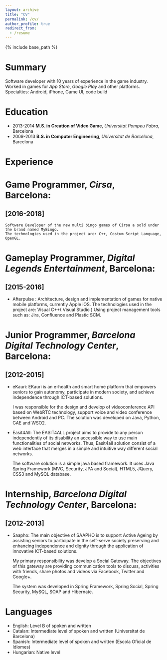 ```yaml
---
layout: archive
title: "CV"
permalink: /cv/
author_profile: true
redirect_from:
  - /resume
---
```


{% include base_path %}

Summary
======
Software developer with 10 years of experience in the game industry. Worked in games for _App Store_,
_Google Play_ and other platforms.
Specialties: Android, iPhone, Game UI, code build

Education
======
* 2013-2014 **M.S. in Creation of Video Game**, _Universitat Pompeu Fabra_, Barcelona
* 2009-2013 **B.S. in Computer Engineering**, _Universitat de Barcelona_, Barcelona

Experience
======

# **Game Programmer**, _Cirsa_, Barcelona: 
## [2016-2018]
	Software Developer of the new multi bingo games of Cirsa a sold under the brand named MyBingo. 
	The technologies used in the project are: C++, Costum Script Language, OpenGL. 


# **Gameplay Programmer**, _Digital Legends Entertainment_, Barcelona: 
## [2015-2016]
  * Afterpulse :
    Architecture, design and implementation of games for native mobile platforms, currently Apple iOS.
	The technologies used in the project are: Visual C++( Visual Studio )
	Using project management tools such as: Jira, Confluence and Plastic SCM.

	
# **Junior Programmer**, _Barcelona Digital Technology Center_, Barcelona:
## [2012-2015]
  * eKauri:
	EKauri is an e-health and smart home platform that empowers seniors to gain autonomy, participate in modern society, and achieve independence through ICT-based solutions.

	I was responsible for the design and develop of videoconference API based on WebRTC technology, support voice and video conference between Android and PC. 
	The solution was developed on Java, Python, GAE and WSO2.

  
  * Easit4All: 
	The EASIT4ALL project aims to provide to any person independently of its disability an accessible way to use main functionalities of social networks. Thus, Easit4all solution consist of a web interface that merges in a simple and intuitive way different social networks.

    The software solution is a simple java based framework. It uses Java Spring Framework (MVC, Security, JPA and Social), HTML5, JQuery, CSS3 and MySQL database.

# **Internship**, _Barcelona Digital Technology Center_, Barcelona:
## [2012-2013]
  * Saapho:
	The main objective of SAAPHO is to support Active Ageing by assisting seniors to participate in the self-serve society preserving and enhancing independence and dignity through the application of innovative ICT-based solutions.

	My primary responsibility was develop a Social Gateway. The objectives of this gateway are providing communication tools to discuss, activities with friends, share photos and videos via Facebook, Twitter and Google+.
	
	The system was developed in Spring Framework, Spring Social, Spring Security, MySQL, SOAP and Hibernate.

Languages 
======
  * English: Level B of spoken and written
  * Catalan: Intermediate level of spoken and written (Universitat de Barcelona)
  * Spanish: Intermediate level of spoken and written (Escola Oficial de Idiomes)
  * Hungarian: Native level
